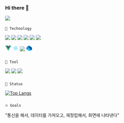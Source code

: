 ### Hi there 👋
![](https://img.shields.io/badge/version-v0.0.1-success)



```
🚀 Technology
```
<p>
  <img src="https://img.shields.io/badge/HTML5-F05138?style=flat&logo=html5&logoColor=white"/>
  <img src="https://img.shields.io/badge/CSS3-blue?style=flat&logo=html5&logoColor=white"/>
  <img src="https://img.shields.io/badge/Sass-ff69b4?style=flat&logo=html5&logoColor=white"/>
  <img src="https://img.shields.io/badge/JavaScript-yellow?style=flat&logo=html5&logoColor=white"/>
  <img src="https://img.shields.io/badge/TypeScript-informational?style=flat&logo=html5&logoColor=white"/>
  <img src="https://img.shields.io/badge/jQuery-fff?style=flat&logo=jQuery&logoColor=blue"/>
  <p>
    <code><img height="20" src="https://raw.githubusercontent.com/github/explore/80688e429a7d4ef2fca1e82350fe8e3517d3494d/topics/vue/vue.png"></code>
    <code><img height="20" src="https://raw.githubusercontent.com/github/explore/80688e429a7d4ef2fca1e82350fe8e3517d3494d/topics/react/react.png"></code>
    <code><img height="20" src="https://raw.githubusercontent.com/github/explore/80688e429a7d4ef2fca1e82350fe8e3517d3494d/topics/svelte/sveltekit.png"></code>
    <code><img height="20" src="https://raw.githubusercontent.com/github/explore/80688e429a7d4ef2fca1e82350fe8e3517d3494d/topics/dart/dart.png"></code>
  </p>
</p>

###    
```
📃 Tool
```
<p>
  <img src="https://img.shields.io/badge/Visual Studio Code-24A4EA?style=flat&logo=Visual Studio Code&logoColor=white"/>
  <img src="https://img.shields.io/badge/Android Studio-3BD580?style=flat&logo=Android Studio&logoColor=white"/>
  <img src="https://img.shields.io/badge/GitHub-000?style=flat&logo=GitHub&logoColor=white"/>
</p>

###    
```
📌 Status
```

[![Top Langs](https://github-readme-stats.vercel.app/api/top-langs/?username=jaehyun1220&layout=compact)](https://github.com/anuraghazra/github-readme-stats)  

<!--
**jaehyun1220/jaehyun1220** is a ✨ _special_ ✨ repository because its `README.md` (this file) appears on your GitHub profile.

Here are some ideas to get you started:

- 🔭 I’m currently working on ...
- 🌱 I’m currently learning ...
- 👯 I’m looking to collaborate on ...
- 🤔 I’m looking for help with ...
- 💬 Ask me about ...
- 📫 How to reach me: ...
- 😄 Pronouns: ...
- ⚡ Fun fact: ...
-->



###    
```
🔥 Goals
```
"통신을 해서, 데이터를 가져오고, 재정립해서, 화면에 나타낸다"
